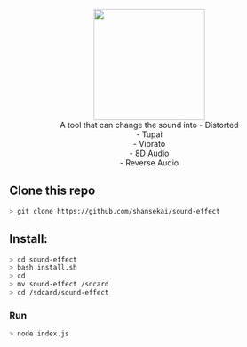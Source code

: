 <p align="center">
<img src="https://raw.githubusercontent.com/shansekai/sound-effect/main/example.jpg" width="200" height="200"/>
<br>
A tool that can change the sound into
- Distorted<br>
- Tupai<br>
- Vibrato<br>
- 8D Audio<br>
- Reverse Audio<br>
</p>

## Clone this repo

```bash
> git clone https://github.com/shansekai/sound-effect
```

## Install:

```bash
> cd sound-effect
> bash install.sh
> cd
> mv sound-effect /sdcard
> cd /sdcard/sound-effect
```

### Run
```bash
> node index.js
```
